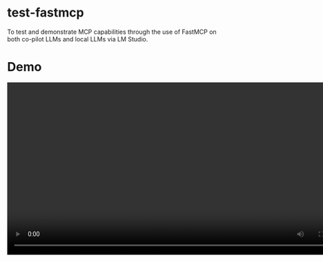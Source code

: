 # test-fastmcp

To test and demonstrate MCP capabilities through the use of FastMCP on both co-pilot LLMs and local LLMs via LM Studio.

# Demo

<video src="demos/mcp_tooling_chained_phi4-q6-13B-LLM_720p.mp4" controls width="800">
  Your browser does not support the video tag.
</video>
